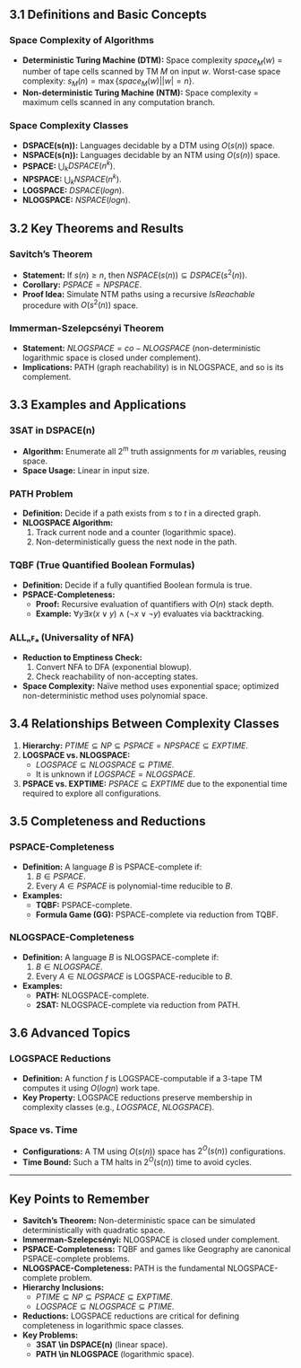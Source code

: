 ## 3.1 Definitions and Basic Concepts

### Space Complexity of Algorithms

- **Deterministic Turing Machine (DTM):**
  Space complexity $space_M(w)$ = number of tape cells scanned by TM $M$ on input $w$.
  Worst-case space complexity: $s_M(n) = \max\{space_M(w) | |w|=n\}$.
- **Non-deterministic Turing Machine (NTM):**
  Space complexity = maximum cells scanned in any computation branch.

### Space Complexity Classes

- **DSPACE(s(n)):** Languages decidable by a DTM using $O(s(n))$ space.
- **NSPACE(s(n)):** Languages decidable by an NTM using $O(s(n))$ space.
- **PSPACE:** $⋃_k DSPACE(n^k)$.
- **NPSPACE:** $⋃_k NSPACE(n^k)$.
- **LOGSPACE:** $DSPACE(log n)$.
- **NLOGSPACE:** $NSPACE(log n)$.

## 3.2 Key Theorems and Results

### Savitch’s Theorem

- **Statement:** If $s(n) ≥ n$, then $NSPACE(s(n)) \subseteq DSPACE(s^2(n))$.
- **Corollary:** $PSPACE = NPSPACE$.
- **Proof Idea:** Simulate NTM paths using a recursive $IsReachable$ procedure with $O(s^2(n))$ space.

### Immerman-Szelepcsényi Theorem

- **Statement:** $NLOGSPACE = co-NLOGSPACE$ (non-deterministic logarithmic space is closed under complement).
- **Implications:** PATH (graph reachability) is in NLOGSPACE, and so is its complement.

## 3.3 Examples and Applications

### 3SAT in DSPACE(n)

- **Algorithm:** Enumerate all $2^m$ truth assignments for $m$ variables, reusing space.
- **Space Usage:** Linear in input size.

### PATH Problem

- **Definition:** Decide if a path exists from $s$ to $t$ in a directed graph.
- **NLOGSPACE Algorithm:**
  1. Track current node and a counter (logarithmic space).
  2. Non-deterministically guess the next node in the path.

### TQBF (True Quantified Boolean Formulas)

- **Definition:** Decide if a fully quantified Boolean formula is true.
- **PSPACE-Completeness:**
  - **Proof:** Recursive evaluation of quantifiers with $O(n)$ stack depth.
  - **Example:** $\forall y\exists x(x∨y)∧(¬x∨¬y)$ evaluates via backtracking.

### ALLₙꜰₐ (Universality of NFA)

- **Reduction to Emptiness Check:**
  1. Convert NFA to DFA (exponential blowup).
  2. Check reachability of non-accepting states.
- **Space Complexity:** Naïve method uses exponential space; optimized non-deterministic method uses polynomial space.

## 3.4 Relationships Between Complexity Classes

1. **Hierarchy:**
   $PTIME \subseteq NP \subseteq PSPACE = NPSPACE \subseteq EXPTIME$.
2. **LOGSPACE vs. NLOGSPACE:**
   - $LOGSPACE \subseteq NLOGSPACE \subseteq PTIME$.
   - It is unknown if $LOGSPACE = NLOGSPACE$.
3. **PSPACE vs. EXPTIME:**
   $PSPACE \subseteq EXPTIME$ due to the exponential time required to explore all configurations.

## 3.5 Completeness and Reductions

### PSPACE-Completeness

- **Definition:** A language $B$ is PSPACE-complete if:
  1. $B \in PSPACE$.
  2. Every $A \in PSPACE$ is polynomial-time reducible to $B$.
- **Examples:**
  - **TQBF:** PSPACE-complete.
  - **Formula Game (GG):** PSPACE-complete via reduction from TQBF.

### NLOGSPACE-Completeness

- **Definition:** A language $B$ is NLOGSPACE-complete if:
  1. $B \in NLOGSPACE$.
  2. Every $A \in NLOGSPACE$ is LOGSPACE-reducible to $B$.
- **Examples:**
  - **PATH:** NLOGSPACE-complete.
  - **2SAT:** NLOGSPACE-complete via reduction from PATH.

## 3.6 Advanced Topics

### LOGSPACE Reductions

- **Definition:** A function $f$ is LOGSPACE-computable if a 3-tape TM computes it using $O(log n)$ work tape.
- **Key Property:** LOGSPACE reductions preserve membership in complexity classes (e.g., $LOGSPACE$, $NLOGSPACE$).

### Space vs. Time

- **Configurations:** A TM using $O(s(n))$ space has $2^O(s(n))$ configurations.
- **Time Bound:** Such a TM halts in $2^O(s(n))$ time to avoid cycles.

---

## Key Points to Remember

- **Savitch’s Theorem:** Non-deterministic space can be simulated deterministically with quadratic space.
- **Immerman-Szelepcsényi:** NLOGSPACE is closed under complement.
- **PSPACE-Completeness:** TQBF and games like Geography are canonical PSPACE-complete problems.
- **NLOGSPACE-Completeness:** PATH is the fundamental NLOGSPACE-complete problem.
- **Hierarchy Inclusions:**
  - $PTIME \subseteq NP \subseteq PSPACE \subseteq EXPTIME$.
  - $LOGSPACE \subseteq NLOGSPACE \subseteq PTIME$.
- **Reductions:** LOGSPACE reductions are critical for defining completeness in logarithmic space classes.
- **Key Problems:**
  - **3SAT \in DSPACE(n)** (linear space).
  - **PATH \in NLOGSPACE** (logarithmic space).
